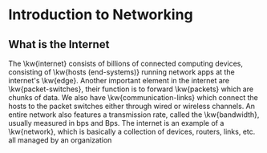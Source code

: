 # Introduction to Networking

## What is the Internet

The \kw{internet} consists of billions of connected computing devices, consisting of \kw{hosts (end-systems)} running network apps at the internet's \kw{edge}. Another important element in the internet are \kw{packet-switches}, their function is to forward \kw{packets} which are chunks of data. We also have \kw{communication-links} which connect the hosts to the packet switches either through wired or wireless channels. An entire network also features a transmission rate, called the \kw{bandwidth}, usually measured in bps and Bps. The internet is an example of a \kw{network}, which is basically a collection of devices, routers, links, etc. all managed by an organization